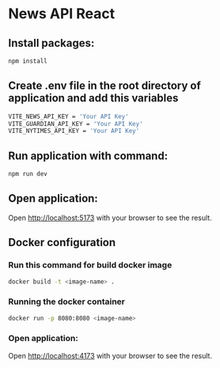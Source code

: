 # News API React

## Install packages:

```bash
npm install
```

## Create .env file in the root directory of application and add this variables

```bash
VITE_NEWS_API_KEY = 'Your API Key'
VITE_GUARDIAN_API_KEY = 'Your API Key'
VITE_NYTIMES_API_KEY = 'Your API Key'
```

## Run application with command:

```bash
npm run dev
```

## Open application:

Open [http://localhost:5173](http://localhost:3000) with your browser to see the result.

## Docker configuration

### Run this command for build docker image

```bash
docker build -t <image-name> .
```

### Running the docker container

```bash
docker run -p 8080:8080 <image-name>
```

### Open application:

Open [http://localhost:4173](http://localhost:4173) with your browser to see the result.
